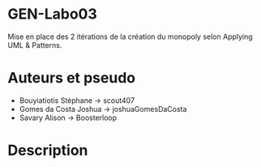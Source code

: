 # GEN-Labo03
Mise en place des 2 itérations de la création du monopoly selon Applying UML & Patterns.

# Auteurs et pseudo
- Bouyiatiotis Stéphane -> scout407
- Gomes da Costa Joshua -> joshuaGomesDaCosta
- Savary Alison         -> Boosterloop

# Description
